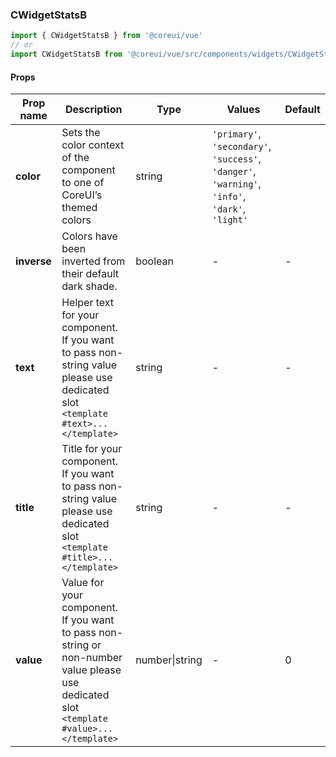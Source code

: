 ### CWidgetStatsB

```jsx
import { CWidgetStatsB } from '@coreui/vue'
// or
import CWidgetStatsB from '@coreui/vue/src/components/widgets/CWidgetStatsB'
```

#### Props

| Prop name   | Description                                                                                                                              | Type           | Values                                                                                          | Default |
| ----------- | ---------------------------------------------------------------------------------------------------------------------------------------- | -------------- | ----------------------------------------------------------------------------------------------- | ------- |
| **color**   | Sets the color context of the component to one of CoreUI’s themed colors                                                                 | string         | `'primary'`, `'secondary'`, `'success'`, `'danger'`, `'warning'`, `'info'`, `'dark'`, `'light'` |         |
| **inverse** | Colors have been inverted from their default dark shade.                                                                                 | boolean        | -                                                                                               | -       |
| **text**    | Helper text for your component. If you want to pass non-string value please use dedicated slot `<template #text>...</template>`          | string         | -                                                                                               | -       |
| **title**   | Title for your component. If you want to pass non-string value please use dedicated slot `<template #title>...</template>`               | string         | -                                                                                               | -       |
| **value**   | Value for your component. If you want to pass non-string or non-number value please use dedicated slot `<template #value>...</template>` | number\|string | -                                                                                               | 0       |
